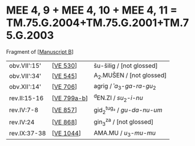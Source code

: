 # MEE 4, 9 + MEE 4, 10 + MEE 4, 11 = TM.75.G.2004+TM.75.G.2001+TM.75.G.2003

Fragment of [[Manuscript B]]

|              |               |                                                 |
| ------------ | ------------- | ----------------------------------------------- |
| obv.VII':15' | [[VE 530]]    | šu-šilig / [not glossed]                        |
| obv.VII':34' | [[VE 545]]    | A<sub>2</sub>.MUŠEN / [not glossed]             |
| obv.XII':14' | [[VE 706]]    | agrig / ʾ*a*<sub>3</sub>-*ga-ra-gu*<sub>2</sub> |
| rev.II:15-16 | [[VE 799a-b]] | <sup>d</sup>EN.ZI / *su*<sub>2</sub>-*i-nu*     |
| rev.IV:7-8   | [[VE 857]]    | gid<sub>2</sub><sup>tug₂</sup> / *gu-da-nu-um*  |
| rev.IV:24    | [[VE 868]]    | gin<sub>3</sub><sup>za</sup> / [not glossed]    |
| rev.IX:37-38 | [[VE 1044]]   | AMA.MU / *u*<sub>3</sub>-*mu-mu* |

[//begin]: # "Autogenerated link references for markdown compatibility"
[Manuscript B]: <Manuscript B> "Manuscript B"
[VE 530]: <VE 530> "VE 530"
[VE 545]: <VE 545> "VE 545"
[VE 706]: <VE 706> "VE 706"
[VE 799a-b]: <VE 799a-b> "VE 799a-b"
[VE 857]: <VE 857> "VE 857"
[VE 868]: <VE 868> "VE 868"
[VE 1044]: <VE 1044> "VE 1044 𒂼𒈬"
[//end]: # "Autogenerated link references"